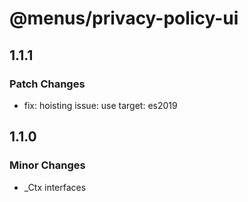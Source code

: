 # @menus/privacy-policy-ui

## 1.1.1

### Patch Changes

- fix: hoisting issue: use target: es2019

## 1.1.0

### Minor Changes

- \_Ctx interfaces
